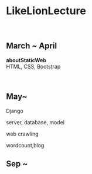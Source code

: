 # LikeLionLecture

<br>

## March ~ April

**aboutStaticWeb** <br>
HTML, CSS, Bootstrap


<br>

## May~
Django

server, database, model

web crawling

wordcount,blog


## Sep ~
